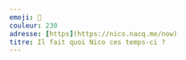 ```yaml
---
emoji: 🥴
couleur: 230
adresse: [https](https://nico.nacq.me/now)
titre: Il fait quoi Nico ces temps-ci ?
---
```

